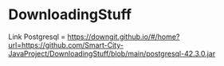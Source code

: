 # DownloadingStuff
Link Postgresql = https://downgit.github.io/#/home?url=https://github.com/Smart-City-JavaProject/DownloadingStuff/blob/main/postgresql-42.3.0.jar
